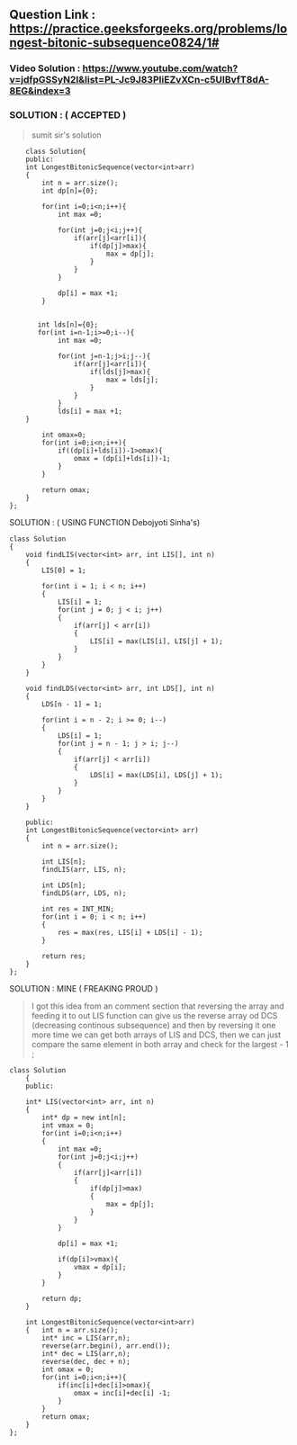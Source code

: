 ## Question Link : https://practice.geeksforgeeks.org/problems/longest-bitonic-subsequence0824/1# <br>

### Video Solution : https://www.youtube.com/watch?v=jdfpGSSyN2I&list=PL-Jc9J83PIiEZvXCn-c5UIBvfT8dA-8EG&index=3 <br>


### SOLUTION : ( ACCEPTED ) 

> sumit sir's solution 

```
	class Solution{
	public:
	int LongestBitonicSequence(vector<int>arr)
	{
	    int n = arr.size();
	    int dp[n]={0};
	    
	    for(int i=0;i<n;i++){
	        int max =0;
	        
	        for(int j=0;j<i;j++){
	            if(arr[j]<arr[i]){
	                if(dp[j]>max){
	                    max = dp[j];
	                }
	            }
	        }
	        
	        dp[i] = max +1;
	    }
	    
	    
	   int lds[n]={0};
	   for(int i=n-1;i>=0;i--){
	        int max =0;
	        
	        for(int j=n-1;j>i;j--){
	            if(arr[j]<arr[i]){
	                if(lds[j]>max){
	                    max = lds[j];
	                }
	            }
	        }
	        lds[i] = max +1;
    }
	    
	    int omax=0;
	    for(int i=0;i<n;i++){
	        if((dp[i]+lds[i])-1>omax){
	            omax = (dp[i]+lds[i])-1;
	        }
	    }
	
	    return omax;
	}
};
```

SOLUTION : ( USING FUNCTION Debojyoti Sinha's) 
```
class Solution
{
    void findLIS(vector<int> arr, int LIS[], int n)
    {
        LIS[0] = 1;
        
        for(int i = 1; i < n; i++)
        {
            LIS[i] = 1;
            for(int j = 0; j < i; j++)
            {
                if(arr[j] < arr[i])
                {
                    LIS[i] = max(LIS[i], LIS[j] + 1);
                }
            }
        }
    }
    
    void findLDS(vector<int> arr, int LDS[], int n)
    {
        LDS[n - 1] = 1;
        
        for(int i = n - 2; i >= 0; i--)
        {
            LDS[i] = 1;
            for(int j = n - 1; j > i; j--)
            {
                if(arr[j] < arr[i])
                {
                    LDS[i] = max(LDS[i], LDS[j] + 1);
                }
            }
        }
    }
    
    public:
    int LongestBitonicSequence(vector<int> arr)
    {
        int n = arr.size();
        
        int LIS[n];
        findLIS(arr, LIS, n);
        
        int LDS[n];
        findLDS(arr, LDS, n);
        
        int res = INT_MIN;
        for(int i = 0; i < n; i++)
        {
            res = max(res, LIS[i] + LDS[i] - 1);
        }
        
        return res;
    }
};
```

SOLUTION : MINE ( FREAKING PROUD ) 
> I got this idea from an comment section that reversing the array and feeding it to out LIS function can give us the reverse array od DCS (decreasing continous subsequence) and then by reversing it one more time we can get both arrays of LIS and DCS, then we can just compare the same element in both array and check for the largest - 1 ;
```
class Solution
	{
	public:
	
	int* LIS(vector<int> arr, int n)
    {
        int* dp = new int[n];
        int vmax = 0;
	    for(int i=0;i<n;i++)
        {
	        int max =0;
	        for(int j=0;j<i;j++)
            {
	            if(arr[j]<arr[i])
                {
	                if(dp[j]>max)
                    {
	                    max = dp[j];
	                }
	            }
	        }
	        
	        dp[i] = max +1;

            if(dp[i]>vmax){
                vmax = dp[i];
            }
        }
    
        return dp;
    }

	int LongestBitonicSequence(vector<int>arr)
	{   int n = arr.size();
	    int* inc = LIS(arr,n);
        reverse(arr.begin(), arr.end());
        int* dec = LIS(arr,n);
        reverse(dec, dec + n);
        int omax = 0;
        for(int i=0;i<n;i++){
            if(inc[i]+dec[i]>omax){
                omax = inc[i]+dec[i] -1;
            }
        }
        return omax;
    }
};
```
